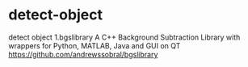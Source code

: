 # detect-object
detect object
1.bgslibrary
A C++ Background Subtraction Library with wrappers for Python, MATLAB, Java and GUI on QT
https://github.com/andrewssobral/bgslibrary
